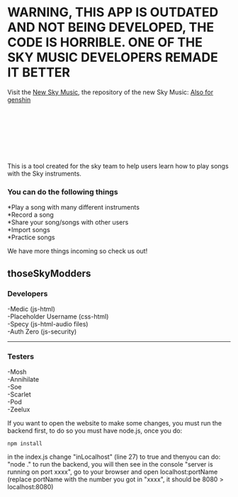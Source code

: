 # WARNING, THIS APP IS OUTDATED AND NOT BEING DEVELOPED, THE CODE IS HORRIBLE. ONE OF THE SKY MUSIC DEVELOPERS REMADE IT BETTER
Visit the [New Sky Music](https://sky-music.specy.app), the repository of the new Sky Music: [Also for genshin](https://github.com/Specy/genshin-music)


</br>
</br>
</br>
</br>
</br>
</br>
</br>
This is a tool created for the sky team to help users learn how to play songs with the Sky instruments.

<h3>You can do the following things</h3>

*Play a song with many different instruments<br>
*Record a song<br>
*Share your song/songs with other users<br>
*Import songs<br>
*Practice songs <br>

We have more things incoming so check us out!

<h2> thoseSkyModders </h2>

<h3>Developers</h3>
-Medic (js-html)<br>
-Placeholder Username (css-html)<br>
-Specy (js-html-audio files)<br>
-Auth Zero (js-security)<br>

--------------------------------

<h3>Testers</h3>

-Mosh<br>
-Annihilate<br>
-Soe<br>
-Scarlet<br>
-Pod<br>
-Zeelux<br>


If you want to open the website to make some changes, you must run the backend first, to do so you must have node.js, once you do:

`npm install`

in the index.js change "inLocalhost" (line 27) to true and thenyou can do: "node ." to run the backend, 
you will then see in the console "server is running on port xxxx", go to your browser and open
localhost:portName (replace portName with the number you got in "xxxx", it should be 8080 > localhost:8080)
